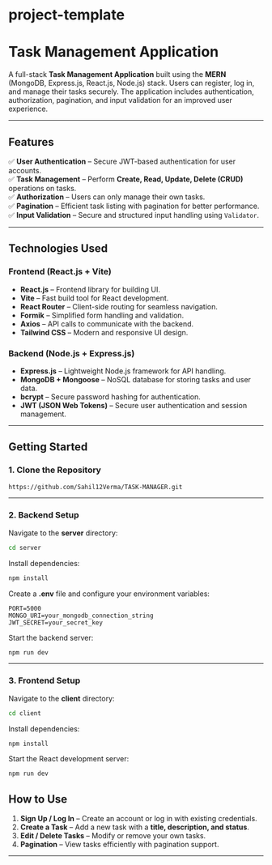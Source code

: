 # project-template
# Task Management Application

A full-stack **Task Management Application** built using the **MERN** (MongoDB, Express.js, React.js, Node.js) stack. Users can register, log in, and manage their tasks securely. The application includes authentication, authorization, pagination, and input validation for an improved user experience.

---

## Features

✅ **User Authentication** – Secure JWT-based authentication for user accounts.  
✅ **Task Management** – Perform **Create, Read, Update, Delete (CRUD)** operations on tasks.  
✅ **Authorization** – Users can only manage their own tasks.  
✅ **Pagination** – Efficient task listing with pagination for better performance.  
✅ **Input Validation** – Secure and structured input handling using `Validator`.  

---

## Technologies Used

### Frontend (React.js + Vite)

- **React.js** – Frontend library for building UI.
- **Vite** – Fast build tool for React development.
- **React Router** – Client-side routing for seamless navigation.
- **Formik** – Simplified form handling and validation.
- **Axios** – API calls to communicate with the backend.
- **Tailwind CSS** – Modern and responsive UI design.

### Backend (Node.js + Express.js)

- **Express.js** – Lightweight Node.js framework for API handling.
- **MongoDB + Mongoose** – NoSQL database for storing tasks and user data.
- **bcrypt** – Secure password hashing for authentication.
- **JWT (JSON Web Tokens)** – Secure user authentication and session management.

---

## Getting Started

### 1. Clone the Repository

```sh
https://github.com/Sahil12Verma/TASK-MANAGER.git
```

---

### 2. Backend Setup

Navigate to the **server** directory:

```sh
cd server
```

Install dependencies:

```sh
npm install
```

Create a **.env** file and configure your environment variables:

```env
PORT=5000
MONGO_URI=your_mongodb_connection_string
JWT_SECRET=your_secret_key
```

Start the backend server:

```sh
npm run dev
```

---

### 3. Frontend Setup

Navigate to the **client** directory:

```sh
cd client
```

Install dependencies:

```sh
npm install
```

Start the React development server:

```sh
npm run dev
```



## How to Use

1. **Sign Up / Log In** – Create an account or log in with existing credentials.
2. **Create a Task** – Add a new task with a **title, description, and status**.
3. **Edit / Delete Tasks** – Modify or remove your own tasks.
4. **Pagination** – View tasks efficiently with pagination support.

---

